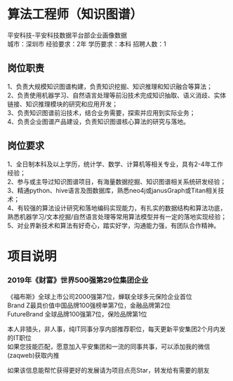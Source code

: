 # 算法工程师（知识图谱）
平安科技-平安科技数据平台部企业画像数据  
城市：深圳市 经验要求：2年 学历要求：本科  招聘人数：1

## 岗位职责
1、负责大规模知识图谱构建，负责知识挖掘、知识推理和知识融合等算法；   
2、负责使用机器学习、自然语言处理等前沿技术完成知识抽取、语义消歧、实体链接、知识推理模块的研究和应用开发；   
3、负责知识图谱前沿技术，结合业务需要，探索并应用到实际业务；   
4、负责企业图谱产品建设，负责知识图谱核心算法的研究与落地。

## 岗位要求
1、全日制本科及以上学历，统计学、数学、计算机等相关专业，具有2-4年工作经验；   
2、参与或主导过知识图谱项目，有海量数据挖掘、知识图谱相关系统研发经验；   
3、精通python、hive语言及图数据库，熟悉neo4j或janusGraph或Titan相关技术；   
4、有较强的算法设计研究和落地编码实现能力，有扎实的数据结构和算法功底，熟悉机器学习/文本挖掘/自然语言处理等常用算法模型并有一定的落地实现经验；   
5、对业界新技术和算法有好奇心，踏实好学，沟通能力强，有团队合作精神。

# 项目说明

### 2019年《财富》世界500强第29位集团企业
《福布斯》全球上市公司2000强第7位，蝉联全球多元保险企业首位  
Brand Z最具价值中国品牌100强榜单第7位，金融品牌第2位  
FutureBrand 全球品牌100强第7位，保险品牌第1位

本人非猎头，非人事，纯IT同事分享内部推荐职位，每天更新平安集团2个月内发的IT职位  
如果您技能匹配，愿意加入平安集团和一流的同事共事，可以添加我的微信(zaqweb)获取内推 

如果该信息能帮忙获得更好的发展请为项目点亮Star，转发给有需要的朋友




